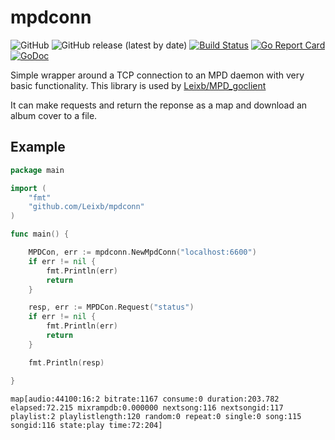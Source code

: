 # mpdconn
![GitHub](https://img.shields.io/github/license/Leixb/mpdconn)
![GitHub release (latest by date)](https://img.shields.io/github/v/release/Leixb/mpdconn)
[![Build Status](https://travis-ci.com/Leixb/mpdconn.svg?branch=master)](https://travis-ci.com/Leixb/mpdconn)
[![Go Report Card](https://goreportcard.com/badge/github.com/Leixb/mpdconn)](https://goreportcard.com/report/github.com/Leixb/mpdconn)
[![GoDoc](https://godoc.org/github.com/Leixb/mpdconn?status.svg)](https://godoc.org/github.com/Leixb/mpdconn)

Simple wrapper around a TCP connection to an MPD daemon with very basic functionality. 
This library is used by [Leixb/MPD_goclient](https://github.com/Leixb/MPD_goclient)

It can make requests and return the reponse as a map and download an album cover to a file.

## Example

``` go
package main

import (
	"fmt"
	"github.com/Leixb/mpdconn"
)

func main() {

	MPDCon, err := mpdconn.NewMpdConn("localhost:6600")
	if err != nil {
		fmt.Println(err)
		return
	}

	resp, err := MPDCon.Request("status")
	if err != nil {
		fmt.Println(err)
		return
	}

	fmt.Println(resp)

}
```
```
map[audio:44100:16:2 bitrate:1167 consume:0 duration:203.782 elapsed:72.215 mixrampdb:0.000000 nextsong:116 nextsongid:117 playlist:2 playlistlength:120 random:0 repeat:0 single:0 song:115 songid:116 state:play time:72:204]
```
